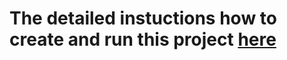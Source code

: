 # The detailed instuctions how to create and run this project [here](https://gist.github.com/yupeshekhonov/c7b5ab6b15314087c04e181cbd60639a)


